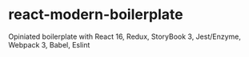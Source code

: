 # react-modern-boilerplate
Opiniated boilerplate with React 16, Redux, StoryBook 3, Jest/Enzyme, Webpack 3, Babel, Eslint
